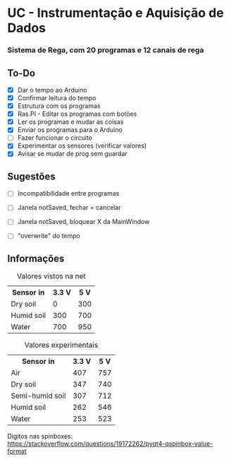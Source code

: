 # UC - Instrumentação e Aquisição de Dados
### Sistema de Rega, com 20 programas e 12 canais de rega

## To-Do
- [X] Dar o tempo ao Arduino
- [X] Confirmar leitura do tempo
- [X] Estrutura com os programas
- [X] Ras.PI - Editar os programas com botões
- [X] Ler os programas e mudar as coisas
- [X] Enviar os programas para o Arduino
- [ ] Fazer funcionar o circuito
- [X] Experimentar os sensores (verificar valores)
- [X] Avisar se mudar de prog sem guardar

## Sugestões
- [ ] Incompatibilidade entre programas
- [ ] Janela notSaved, fechar = cancelar
- [ ] Janela notSaved, bloquear X da MainWindow
- [ ] "overwrite" do tempo


## Informações
<table>
	<caption>Valores vistos na net</caption>
	<tr>
		<th>Sensor in</th>
		<th>3.3 V</th>
		<th>5 V</th>
  	</tr>
  	<tr>
    		<td>Dry soil</td>
    		<td>0</td>
    		<td>300</td>
  	</tr>
  	<tr>
		<td>Humid soil</td>
		<td>300</td>
		<td>700</td>
  	</tr>
  	<tr>
		<td>Water</td>
		<td>700</td>
		<td>950</td>
  	</tr>
</table>

<table>
	<caption>Valores experimentais</caption>
	<tr>
		<th>Sensor in</th>
		<th>3.3 V</th>
		<th>5 V</th>
  	</tr>
  	<tr>
    		<td>Air</td>
    		<td>407</td>
    		<td>757</td>
  	</tr>
  	<tr>
		<td>Dry soil</td>
		<td>347</td>
		<td>740</td>
  	</tr>
  	<tr>
		<td>Semi-humid soil</td>
		<td>307</td>
		<td>712</td>
  	</tr>
  	<tr>
		<td>Humid soil</td>
		<td>262</td>
		<td>546</td>
  	</tr>
  	<tr>
		<td>Water</td>
		<td>253</td>
		<td>523</td>
  	</tr>
</table>

Digitos nas spinboxes: https://stackoverflow.com/questions/19172262/pyqt4-qspinbox-value-format
